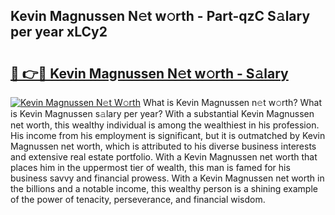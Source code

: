 ## Kevin Magnussen N𝚎t w𝚘rth - Part-qzC S𝚊lary per year xLCy2

# <h2><a href="http://gc2nylm.nevu.top/?p=Kevin+Magnussen">🔗 👉🔴 Kevin Magnussen N𝚎t w𝚘rth - S𝚊lary</a></h2>

[![Kevin Magnussen N𝚎t W𝚘rth](https://i.imgur.com/Oavwk0R.jpeg)](http://gc2nylm.nevu.top/?p=Kevin+Magnussen)
What is Kevin Magnussen n𝚎t w𝚘rth? What is Kevin Magnussen s𝚊lary per year?
With a substantial Kevin Magnussen net worth, this wealthy individual is among the wealthiest in his profession. His income from his employment is significant, but it is outmatched by Kevin Magnussen net worth, which is attributed to his diverse business interests and extensive real estate portfolio. With a Kevin Magnussen net worth that places him in the uppermost tier of wealth, this man is famed for his business savvy and financial prowess. With a Kevin Magnussen net worth in the billions and a notable income, this wealthy person is a shining example of the power of tenacity, perseverance, and financial wisdom.

